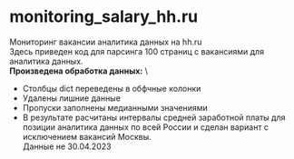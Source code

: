 # monitoring_salary_hh.ru
Мониторинг вакансии аналитика данных на hh.ru \
Здесь приведен код для парсинга 100 страниц с вакансиями для аналитика данных. \
**Произведена обработка данных:** \
* Столбцы dict переведены в обфчные колонки  
* Удалены лишние данные
* Пропуски заполнены медианными значениями
* В результате расчитаны интервалы средней заработной платы для позиции аналитика данных по всей России и сделан вариант с исключением вакансий Москвы. \
Данные не 30.04.2023
